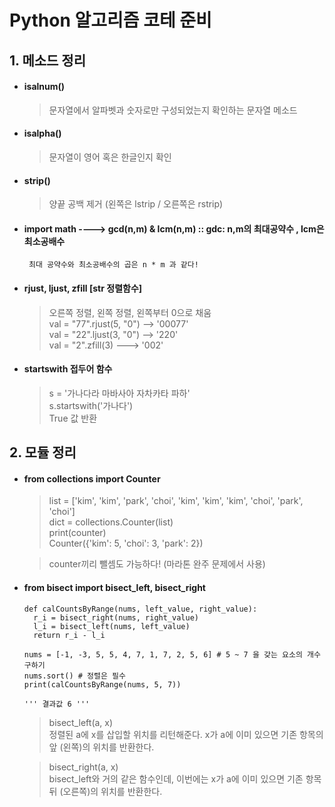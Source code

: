# Python 알고리즘 코테 준비

## 1. 메소드 정리 

- #### isalnum()
  >문자열에서 알파벳과 숫자로만 구성되었는지 확인하는 문자열 메소드

- #### isalpha()
  > 문자열이 영어 혹은 한글인지 확인

- #### strip()
  >양끝 공백 제거 (왼쪽은 lstrip / 오른쪽은 rstrip)

* #### import math ----> gcd(n,m) & lcm(n,m)   :: gdc: n,m의 최대공약수 , lcm은 최소공배수         
       최대 공약수와 최소공배수의 곱은 n * m 과 같다! 

* #### rjust, ljust, zfill     [str 정렬함수]
  > 오른쪽 정렬, 왼쪽 정렬, 왼쪽부터 0으로 채움    
  > val = "77".rjust(5, "0") --> '00077'    
  > val = "22".ljust(3, "0") --> '220'    
  > val = "2".zfill(3) ---> '002'

* #### startswith 접두어 함수
  > s = '가나다라 마바사아 자차카타 파하'    
  > s.startswith('가나다')    
  > True 값 반환 


## 2. 모듈 정리
- #### from collections import Counter
  > list = ['kim', 'kim', 'park', 'choi', 'kim', 'kim', 'kim', 'choi', 'park', 'choi']    
  dict = collections.Counter(list)   
  print(counter)   
  Counter({'kim': 5, 'choi': 3, 'park': 2})   
  
  > counter끼리 뺄셈도 가능하다! (마라톤 완주 문제에서 사용) 


- #### from bisect import bisect_left, bisect_right
   ```
   def calCountsByRange(nums, left_value, right_value): 
     r_i = bisect_right(nums, right_value) 
     l_i = bisect_left(nums, left_value) 
     return r_i - l_i 
     
   nums = [-1, -3, 5, 5, 4, 7, 1, 7, 2, 5, 6] # 5 ~ 7 을 갖는 요소의 개수 구하기 
   nums.sort() # 정렬은 필수 
   print(calCountsByRange(nums, 5, 7)) 
   
   ''' 결과값 6 '''
   ```
   > bisect_left(a, x)    
   정렬된 a에 x를 삽입할 위치를 리턴해준다. x가 a에 이미 있으면 기존 항목의 앞 (왼쪽)의 위치를 반환한다.

  > bisect_right(a, x)    
  bisect_left와 거의 같은 함수인데, 이번에는 x가 a에 이미 있으면 기존 항목 뒤 (오른쪽)의 위치를 반환한다.
  
 

